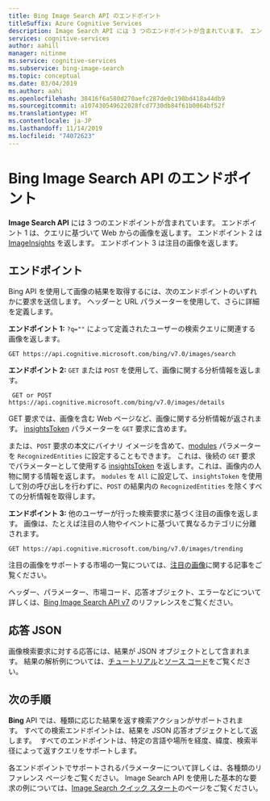 ```yaml
---
title: Bing Image Search API のエンドポイント
titleSuffix: Azure Cognitive Services
description: Image Search API には 3 つのエンドポイントが含まれています。 エンドポイント 1 は、Web から画像を返します。 エンドポイント 2 は ImageInsights を返します。 エンドポイント 3 は注目の画像を返します。
services: cognitive-services
author: aahill
manager: nitinme
ms.service: cognitive-services
ms.subservice: bing-image-search
ms.topic: conceptual
ms.date: 03/04/2019
ms.author: aahi
ms.openlocfilehash: 38416f6a580d270aefc287de0c198bd418a44db9
ms.sourcegitcommit: a107430549622028fcd7730db84f61b0064bf52f
ms.translationtype: HT
ms.contentlocale: ja-JP
ms.lasthandoff: 11/14/2019
ms.locfileid: "74072623"
---
```

# <a name="endpoints-for-the-bing-image-search-api"></a>Bing Image Search API のエンドポイント

**Image Search API** には 3 つのエンドポイントが含まれています。  エンドポイント 1 は、クエリに基づいて Web からの画像を返します。 エンドポイント 2 は [ImageInsights](https://docs.microsoft.com/rest/api/cognitiveservices-bingsearch/bing-images-api-v7-reference#imageinsightsresponse) を返します。  エンドポイント 3 は注目の画像を返します。

## <a name="endpoints"></a>エンドポイント

Bing API を使用して画像の結果を取得するには、次のエンドポイントのいずれかに要求を送信します。 ヘッダーと URL パラメーターを使用して、さらに詳細を定義します。

**エンドポイント 1:** `?q=""` によって定義されたユーザーの検索クエリに関連する画像を返します。
```
GET https://api.cognitive.microsoft.com/bing/v7.0/images/search
```

**エンドポイント 2:** `GET` または `POST` を使用して、画像に関する分析情報を返します。
```
 GET or POST https://api.cognitive.microsoft.com/bing/v7.0/images/details
```
GET 要求では、画像を含む Web ページなど、画像に関する分析情報が返されます。 [insightsToken](https://docs.microsoft.com/rest/api/cognitiveservices-bingsearch/bing-images-api-v7-reference#insightstoken) パラメーターを `GET` 要求に含めます。

または、`POST` 要求の本文にバイナリ イメージを含めて、[modules](https://docs.microsoft.com/rest/api/cognitiveservices-bingsearch/bing-images-api-v7-reference#modulesrequested) パラメーターを `RecognizedEntities` に設定することもできます。 これは、後続の `GET` 要求でパラメーターとして使用する [insightsToken](https://docs.microsoft.com/rest/api/cognitiveservices-bingsearch/bing-images-api-v5-reference#insightstoken) を返します。これは、画像内の人物に関する情報を返します。  `modules` を `All` に設定して、`insightsToken` を使用して別の呼び出しを行わずに、`POST` の結果内の `RecognizedEntities` を除くすべての分析情報を取得します。


**エンドポイント 3:** 他のユーザーが行った検索要求に基づく注目の画像を返します。 画像は、たとえば注目の人物やイベントに基づいて異なるカテゴリに分離されます。
```
GET https://api.cognitive.microsoft.com/bing/v7.0/images/trending
```

注目の画像をサポートする市場の一覧については、[注目の画像](https://docs.microsoft.com/azure/cognitive-services/bing-image-search/trending-images)に関する記事をご覧ください。

ヘッダー、パラメーター、市場コード、応答オブジェクト、エラーなどについて詳しくは、[Bing Image Search API v7](https://docs.microsoft.com/rest/api/cognitiveservices-bingsearch/bing-images-api-v7-reference) のリファレンスをご覧ください。
## <a name="response-json"></a>応答 JSON
画像検索要求に対する応答には、結果が JSON オブジェクトとして含まれます。 結果の解析例については、[チュートリアル](https://docs.microsoft.com/azure/cognitive-services/bing-image-search/tutorial-bing-image-search-single-page-app)と[ソース コード](https://docs.microsoft.com/azure/cognitive-services/bing-image-search/tutorial-bing-image-search-single-page-app-source)をご覧ください。

## <a name="next-steps"></a>次の手順
**Bing** API では、種類に応じた結果を返す検索アクションがサポートされます。 すべての検索エンドポイントは、結果を JSON 応答オブジェクトとして返します。  すべてのエンドポイントは、特定の言語や場所を経度、緯度、検索半径によって返すクエリをサポートします。

各エンドポイントでサポートされるパラメーターについて詳しくは、各種類のリファレンス ページをご覧ください。
Image Search API を使用した基本的な要求の例については、[Image Search クイック スタート](https://docs.microsoft.com/azure/cognitive-services/bing-image-search/search-the-web)のページをご覧ください。
